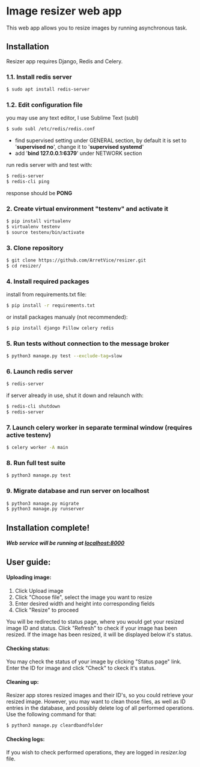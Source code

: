 # Image resizer web app

This web app allows you to resize images by running asynchronous task.

## Installation

Resizer app requires Django, Redis and Celery.

### 1.1. Install redis server
```sh
$ sudo apt install redis-server
```
### 1.2. Edit configuration file
you may use any text editor, I use Sublime Text (subl)
```sh
$ sudo subl /etc/redis/redis.conf
```
 - find supervised setting under GENERAL section, by default it is set to '**supervised no**', change it to '**supervised systemd**'
 - add '**bind 127.0.0.1:6379**' under NETWORK section

run redis server with and test with:
```sh
$ redis-server
$ redis-cli ping
```
response should be **PONG**


### 2. Create virtual environment "testenv" and activate it
```sh
$ pip install virtualenv
$ virtualenv testenv
$ source testenv/bin/activate
```

### 3. Clone repository
```sh
$ git clone https://github.com/ArretVice/resizer.git
$ cd resizer/
```

### 4. Install required packages
install from requirements.txt file:
```sh
$ pip install -r requirements.txt
```

or install packages manualy (not recommended):
```sh
$ pip install django Pillow celery redis
```

### 5. Run tests without connection to the message broker
```sh
$ python3 manage.py test --exclude-tag=slow
```

### 6. Launch redis server
```sh
$ redis-server
```
if server already in use, shut it down and relaunch with:
```sh
$ redis-cli shutdown
$ redis-server
```

### 7. Launch celery worker in separate terminal window (requires active testenv)
```sh
$ celery worker -A main
```

### 8. Run full test suite
```sh
$ python3 manage.py test
```

### 9. Migrate database and run server on localhost
```sh
$ python3 manage.py migrate
$ python3 manage.py runserver
```

## Installation complete!
##### Web service will be running at [localhost:8000](http://localhost:8000 "localhost:8000")


## User guide:

#### Uploading image:
1. Click Upload image
2. Click "Choose file", select the image you want to resize
3. Enter desired width and height into corresponding fields
4. Click "Resize" to proceed

You will be redirected to status page, where you would get your resized image ID and status.
Click "Refresh" to check if your image has been resized.
If the image has been resized, it will be displayed below it's status.

#### Checking status:

You may check the status of your image by clicking "Status page" link.
Enter the ID for image and click "Check" to ckeck it's status.

#### Cleaning up:

Resizer app stores resized images and their ID's, so you could retrieve your resized image. However, you may want to clean those files, as well as ID entries in the database, and possibly delete log of all performed operations. Use the following command for that:
```sh
$ python3 manage.py cleardbandfolder
```

#### Checking logs:

If you wish to check performed operations, they are logged in *resizer.log* file.